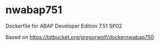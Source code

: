 # nwabap751
Dockerfile for ABAP Developer Edition 7.51 SP02

Based on https://bitbucket.org/gregorwolf/dockernwabap750
